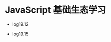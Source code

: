 <!--
 * @Author: TerryMin
 * @Date: 2020-12-14 17:25:10
 * @LastEditors: TerryMin
 * @LastEditTime: 2022-09-15 19:26:47
 * @Description: file not
-->
# JavaScript 基础生态学习



- log19.12

- log19.15